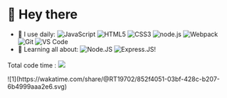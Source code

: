 # 👋 Hey there

- 🚀 I use daily:
    ![JavaScript](https://img.shields.io/badge/-JavaScript-black?style=plastic&logo=javascript)
    ![HTML5](https://img.shields.io/badge/HTML5-E34F26.svg?style=flat&logo=html5&logoColor=white)
    ![CSS3](https://img.shields.io/badge/CSS3-E34F26.svg?style=flat&logo=css3&logoColor=white)
    ![node.js](https://img.shields.io/badge/node.js-339933?style=flat&logo=node.js&logoColor=white)
    ![Webpack](https://img.shields.io/badge/Webpack-8DD6F9.svg?style=flat&logo=webpacklogoColor=white)
    ![Git](https://img.shields.io/badge/-Git-black?style=plastic&logo=git)
    ![VS Code](https://img.shields.io/badge/-VS%20Code-007ACC?style=plastic&logo=visual-studio-code)
- 🌱 Learning all about:
    ![Node.JS](https://img.shields.io/badge/-Node.JS-black?style=plastic&logo=Node.js) 
    ![Express.JS](https://img.shields.io/badge/-Express.JS-c7b198?style=plastic&logo=Express.JS)!
<p><span>Total code time :</span> <img style="margin-top:3px;" src="https://wakatime.com/badge/user/35c7ff7b-50b4-4816-9263-38b08e3c771c.svg"/></p>
![1](https://wakatime.com/share/@RT19702/852f4051-03bf-428c-b207-6b4999aaa2e6.svg)
